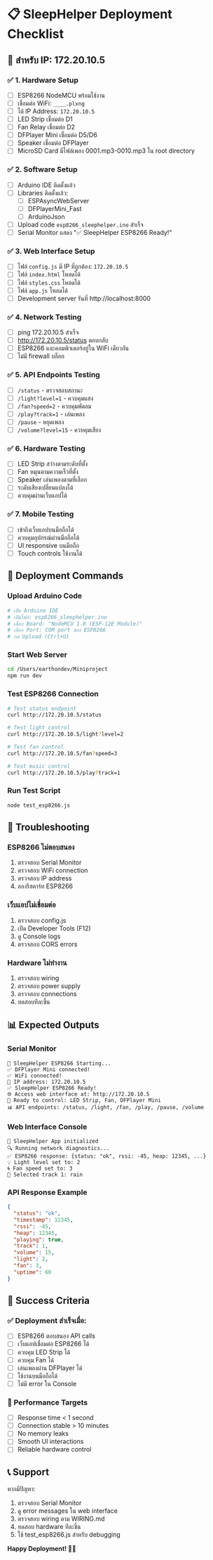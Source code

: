 # 📋 SleepHelper Deployment Checklist

## 🎯 สำหรับ IP: 172.20.10.5

### ✅ 1. Hardware Setup
- [ ] ESP8266 NodeMCU พร้อมใช้งาน
- [ ] เชื่อมต่อ WiFi: `____.plxng`
- [ ] ได้ IP Address: `172.20.10.5`
- [ ] LED Strip เชื่อมต่อ D1
- [ ] Fan Relay เชื่อมต่อ D2
- [ ] DFPlayer Mini เชื่อมต่อ D5/D6
- [ ] Speaker เชื่อมต่อ DFPlayer
- [ ] MicroSD Card มีไฟล์เพลง 0001.mp3-0010.mp3 ใน root directory

### ✅ 2. Software Setup
- [ ] Arduino IDE ติดตั้งแล้ว
- [ ] Libraries ติดตั้งแล้ว:
  - [ ] ESPAsyncWebServer
  - [ ] DFPlayerMini_Fast
  - [ ] ArduinoJson
- [ ] Upload code `esp8266_sleephelper.ino` สำเร็จ
- [ ] Serial Monitor แสดง "✅ SleepHelper ESP8266 Ready!"

### ✅ 3. Web Interface Setup
- [ ] ไฟล์ `config.js` มี IP ที่ถูกต้อง: `172.20.10.5`
- [ ] ไฟล์ `index.html` โหลดได้
- [ ] ไฟล์ `styles.css` โหลดได้
- [ ] ไฟล์ `app.js` โหลดได้
- [ ] Development server รันที่ http://localhost:8000

### ✅ 4. Network Testing
- [ ] ping 172.20.10.5 สำเร็จ
- [ ] http://172.20.10.5/status ตอบกลับ
- [ ] ESP8266 และคอมพิวเตอร์อยู่ใน WiFi เดียวกัน
- [ ] ไม่มี firewall บล็อก

### ✅ 5. API Endpoints Testing
- [ ] `/status` - ตรวจสอบสถานะ
- [ ] `/light?level=1` - ควบคุมแสง
- [ ] `/fan?speed=2` - ควบคุมพัดลม
- [ ] `/play?track=1` - เล่นเพลง
- [ ] `/pause` - หยุดเพลง
- [ ] `/volume?level=15` - ควบคุมเสียง

### ✅ 6. Hardware Testing
- [ ] LED Strip สว่างตามระดับที่ตั้ง
- [ ] Fan หมุนตามความเร็วที่ตั้ง
- [ ] Speaker เล่นเพลงตามที่เลือก
- [ ] ระดับเสียงเปลี่ยนแปลงได้
- [ ] ควบคุมผ่านเว็บแอปได้

### ✅ 7. Mobile Testing
- [ ] เข้าถึงเว็บแอปบนมือถือได้
- [ ] ควบคุมอุปกรณ์ผ่านมือถือได้
- [ ] UI responsive บนมือถือ
- [ ] Touch controls ใช้งานได้

## 🚀 Deployment Commands

### Upload Arduino Code
```bash
# เปิด Arduino IDE
# เปิดไฟล์: esp8266_sleephelper.ino
# เลือก Board: "NodeMCU 1.0 (ESP-12E Module)"
# เลือก Port: COM port ของ ESP8266
# กด Upload (Ctrl+U)
```

### Start Web Server
```bash
cd /Users/earthondev/Miniproject
npm run dev
```

### Test ESP8266 Connection
```bash
# Test status endpoint
curl http://172.20.10.5/status

# Test light control
curl http://172.20.10.5/light?level=2

# Test fan control
curl http://172.20.10.5/fan?speed=3

# Test music control
curl http://172.20.10.5/play?track=1
```

### Run Test Script
```bash
node test_esp8266.js
```

## 🔧 Troubleshooting

### ESP8266 ไม่ตอบสนอง
1. ตรวจสอบ Serial Monitor
2. ตรวจสอบ WiFi connection
3. ตรวจสอบ IP address
4. ลองรีสตาร์ท ESP8266

### เว็บแอปไม่เชื่อมต่อ
1. ตรวจสอบ config.js
2. เปิด Developer Tools (F12)
3. ดู Console logs
4. ตรวจสอบ CORS errors

### Hardware ไม่ทำงาน
1. ตรวจสอบ wiring
2. ตรวจสอบ power supply
3. ตรวจสอบ connections
4. ทดสอบทีละชิ้น

## 📊 Expected Outputs

### Serial Monitor
```
🌙 SleepHelper ESP8266 Starting...
✅ DFPlayer Mini connected!
✅ WiFi connected!
📡 IP address: 172.20.10.5
✅ SleepHelper ESP8266 Ready!
🌐 Access web interface at: http://172.20.10.5
🎵 Ready to control: LED Strip, Fan, DFPlayer Mini
📊 API endpoints: /status, /light, /fan, /play, /pause, /volume
```

### Web Interface Console
```
🚀 SleepHelper App initialized
🔍 Running network diagnostics...
✅ ESP8266 response: {status: "ok", rssi: -45, heap: 12345, ...}
💡 Light level set to: 2
🌀 Fan speed set to: 3
🎵 Selected track 1: rain
```

### API Response Example
```json
{
  "status": "ok",
  "timestamp": 12345,
  "rssi": -45,
  "heap": 12345,
  "playing": true,
  "track": 1,
  "volume": 15,
  "light": 2,
  "fan": 3,
  "uptime": 60
}
```

## 🎉 Success Criteria

### ✅ Deployment สำเร็จเมื่อ:
- [ ] ESP8266 ตอบสนอง API calls
- [ ] เว็บแอปเชื่อมต่อ ESP8266 ได้
- [ ] ควบคุม LED Strip ได้
- [ ] ควบคุม Fan ได้
- [ ] เล่นเพลงผ่าน DFPlayer ได้
- [ ] ใช้งานบนมือถือได้
- [ ] ไม่มี error ใน Console

### 🎯 Performance Targets
- [ ] Response time < 1 second
- [ ] Connection stable > 10 minutes
- [ ] No memory leaks
- [ ] Smooth UI interactions
- [ ] Reliable hardware control

## 📞 Support

หากมีปัญหา:
1. ตรวจสอบ Serial Monitor
2. ดู error messages ใน web interface
3. ตรวจสอบ wiring ตาม WIRING.md
4. ทดสอบ hardware ทีละชิ้น
5. ใช้ test_esp8266.js สำหรับ debugging

**Happy Deployment! 🚀✨**
